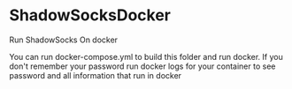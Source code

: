 # ShadowSocksDocker

Run ShadowSocks On docker

You
can run docker-compose.yml to build this folder and run docker.
If you don't remember your password run docker logs for your container to see password and all information that run in docker
